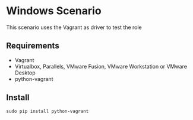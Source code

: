 # Windows Scenario
This scenario uses the Vagrant as driver to test the role

## Requirements
- Vagrant
- Virtualbox, Parallels, VMware Fusion, VMware Workstation or VMware Desktop
- python-vagrant

## Install
```
sudo pip install python-vagrant
```
